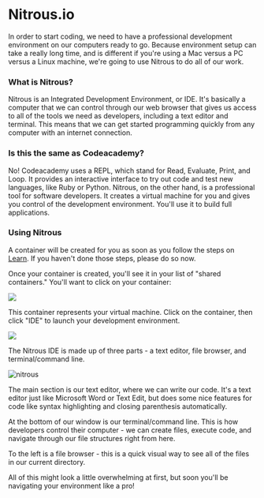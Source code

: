 # Nitrous.io

In order to start coding, we need to have a professional development environment on our computers ready to go. Because environment setup can take a really long time, and is different if you're using a Mac versus a PC versus a Linux machine, we're going to use Nitrous to do all of our work. 

### What is Nitrous?

Nitrous is an Integrated Development Environment, or IDE. It's basically a computer that we can control through our web browser that gives us access to all of the tools we need as developers, including a text editor and terminal. This means that we can get started programming quickly from any computer with an internet connection. 

### Is this the same as Codeacademy? 

No! Codeacademy uses a REPL, which stand for Read, Evaluate, Print, and Loop. It provides an interactive interface to try out code and test new languages, like Ruby or Python. Nitrous, on the other hand, is a professional tool for software developers. It creates a virtual machine for you and gives you control of the development environment. You'll use it to build full applications. 

### Using Nitrous

A container will be created for you as soon as you follow the steps on [Learn](learn.co/nitrous). If you haven't done those steps, please do so now.

Once your container is created, you'll see it in your list of "shared containers." You'll want to click on your container:

<img src="https://s3.amazonaws.com/after-school-assets/nitrous-shared.png">


This container represents your virtual machine. Click on the container, then click "IDE" to launch your development environment. 

<img src="https://s3.amazonaws.com/after-school-assets/open-ide.png">

The Nitrous IDE is made up of three parts - a text editor, file browser, and terminal/command line.

<img src="https://s3.amazonaws.com/after-school-assets/nitrous_terminal.png" alt="nitrous">

The main section is our text editor, where we can write our code. It's a text editor just like Microsoft Word or Text Edit, but does some nice features for code like syntax highlighting and closing parenthesis automatically.

 At the bottom of our window is our terminal/command line. This is how developers control their computer - we can create files, execute code, and navigate through our file structures right from here. 

 To the left is a file browser - this is a quick visual way to see all of the files in our current directory.

 All of this might look a little overwhelming at first, but soon you'll be navigating your environment like a pro!

